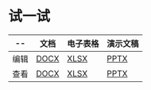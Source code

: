 # 试一试

| --   | 文档                                                                                                                | 电子表格                                                                                                           | 演示文稿                                                                                                             |
| ---- | ------------------------------------------------------------------------------------------------------------------- | ------------------------------------------------------------------------------------------------------------------ | -------------------------------------------------------------------------------------------------------------------- |
| 编辑 | <a href="../office/index.html?documentType=word&fileType=docx&key=53500B46FCA91" target="_blank">DOCX</a>           | <a href="../office/index.html?documentType=cell&fileType=xlsx&key=53500B46FCA9" target="_blank">XLSX</a>           | <a href="../office/index.html?documentType=slide&fileType=pptx&key=9E2BDFCD1D751" target="_blank">PPTX</a>           |
| 查看 | <a href="../office/index.html?mode=view&documentType=word&fileType=docx&key=53500B46FCA91" target="_blank">DOCX</a> | <a href="../office/index.html?mode=view&documentType=cell&fileType=xlsx&key=53500B46FCA9" target="_blank">XLSX</a> | <a href="../office/index.html?mode=view&documentType=slide&fileType=pptx&key=9E2BDFCD1D751" target="_blank">PPTX</a> |
